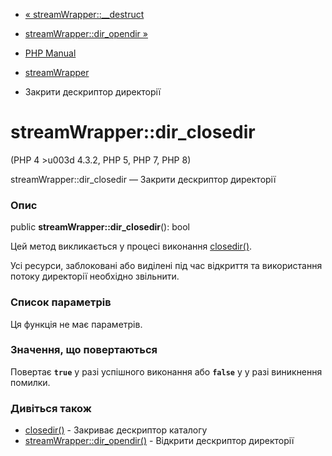 - [« streamWrapper::\_\_destruct](streamwrapper.destruct.md)
- [streamWrapper::dir_opendir »](streamwrapper.dir-opendir.md)

- [PHP Manual](index.md)
- [streamWrapper](class.streamwrapper.md)
- Закрити дескриптор директорії

# streamWrapper::dir_closedir

(PHP 4 \>u003d 4.3.2, PHP 5, PHP 7, PHP 8)

streamWrapper::dir_closedir — Закрити дескриптор директорії

### Опис

public **streamWrapper::dir_closedir**(): bool

Цей метод викликається у процесі виконання
[closedir()](function.closedir.md).

Усі ресурси, заблоковані або виділені під час відкриття та
використання потоку директорії необхідно звільнити.

### Список параметрів

Ця функція не має параметрів.

### Значення, що повертаються

Повертає **`true`** у разі успішного виконання або **`false`** у
у разі виникнення помилки.

### Дивіться також

- [closedir()](function.closedir.md) - Закриває дескриптор каталогу
- [streamWrapper::dir_opendir()](streamwrapper.dir-opendir.md) -
Відкрити дескриптор директорії
